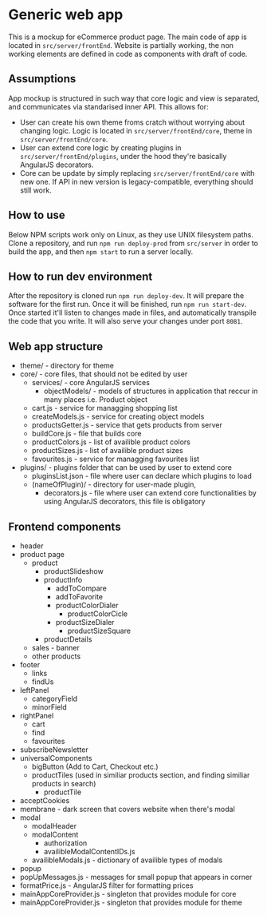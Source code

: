 # Generic web app
This is a mockup for eCommerce product page. The main code of app is located in `src/server/frontEnd`. Website is partially working, the non working elements are defined in code as components with draft of code.
## Assumptions
App mockup is structured in such way that core logic and view is separated, and communicates via standarised inner API. This allows for:
* User can create his own theme froms cratch without worrying about changing logic. Logic is located in `src/server/frontEnd/core`, theme in `src/server/frontEnd/core`.
* User can extend core logic by creating plugins in `src/server/frontEnd/plugins`, under the hood they're basically AngularJS decorators.
* Core can be update by simply replacing `src/server/frontEnd/core` with new one. If API in new version is legacy-compatible, everything should still work.
## How to use
Below NPM scripts work only on Linux, as they use UNIX filesystem paths.
Clone a repository, and run `npm run deploy-prod` from `src/server` in order to build the app, and then `npm start` to run a server locally.
## How to run dev environment
After the repository is cloned run `npm run deploy-dev`. It will prepare the software for the first run. Once it will be finished, run `npm run start-dev`. Once started it'll listen to changes made in files, and automatically transpile the code that you write. It will also serve your changes under port `8081`.

## Web app structure
* theme/ - directory for theme
* core/ - core files, that should not be edited by user
    * services/ - core AngularJS services
        * objectModels/ - models of structures in application that reccur in many places i.e. Product object
    * cart.js - service for managging shopping list
    * createModels.js - service for creating object models
    * productsGetter.js - service that gets products from server
    * buildCore.js - file that builds core
    * productColors.js - list of availible product colors
    * productSizes.js - list of availible product sizes
    * favourites.js - service for managging favourites list
* plugins/ - plugins folder that can be used by user to extend core
    * pluginsList.json - file where user can declare which plugins to load
    * (nameOfPlugin)/ - directory for user-made plugin, 
        * decorators.js - file where user can extend core functionalities by using AngularJS decorators, this file is obligatory

## Frontend components
* header
* product page
    * product
        * productSlideshow
        * productInfo
            * addToCompare
            * addToFavorite
            * productColorDialer
                * productColorCicle
            * productSizeDialer
                * productSizeSquare
        * productDetails
    * sales - banner
    * other products
* footer
    * links
    * findUs
* leftPanel
    * categoryField
    * minorField
* rightPanel
    * cart
    * find
    * favourites
* subscribeNewsletter
* universalComponents
    * bigButton (Add to Cart, Checkout etc.)
    * productTiles (used in similiar products section, and finding similiar products in search)
        * productTile 
* acceptCookies
* membrane - dark screen that covers website when there's modal
* modal
    * modalHeader
    * modalContent
        * authorization
        * availibleModalContentIDs.js
    * availibleModals.js - dictionary of availible types of modals
* popup
* popUpMessages.js - messages for small popup that appears in corner
* formatPrice.js - AngularJS filter for formatting prices
* mainAppCoreProvider.js - singleton that provides module for core
* mainAppCoreProvider.js - singleton that provides module for theme

